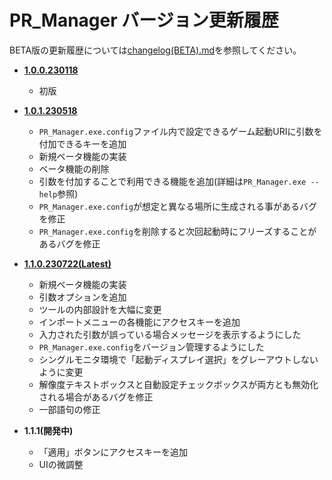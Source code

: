 # PR_Manager バージョン更新履歴

BETA版の更新履歴については[changelog(BETA).md](changelog(BETA).md)を参照してください。

- [**1.0.0.230118**](../../releases/tag/1.0.0.230118)
  - 初版

- [**1.0.1.230518**](../../releases/tag/1.0.1.230518)
  - `PR_Manager.exe.config`ファイル内で設定できるゲーム起動URIに引数を付加できるキーを追加
  - 新規ベータ機能の実装
  - ベータ機能の削除
  - 引数を付加することで利用できる機能を追加(詳細は`PR_Manager.exe --help`参照)
  - `PR_Manager.exe.config`が想定と異なる場所に生成される事があるバグを修正
  - `PR_Manager.exe.config`を削除すると次回起動時にフリーズすることがあるバグを修正

- [**1.1.0.230722(Latest)**](../../releases/tag/1.1.0.230722)
  - 新規ベータ機能の実装
  - 引数オプションを追加
  - ツールの内部設計を大幅に変更
  - インポートメニューの各機能にアクセスキーを追加
  - 入力された引数が誤っている場合メッセージを表示するようにした
  - `PR_Manager.exe.config`をバージョン管理するようにした
  - シングルモニタ環境で「起動ディスプレイ選択」をグレーアウトしないように変更
  - 解像度テキストボックスと自動設定チェックボックスが両方とも無効化される場合があるバグを修正
  - 一部語句の修正

- **1.1.1(開発中)**
  - 「適用」ボタンにアクセスキーを追加
  - UIの微調整
